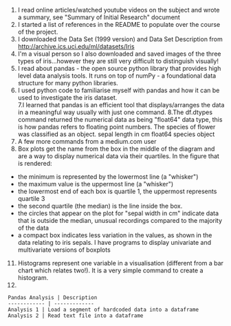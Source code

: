 1. I read online articles/watched youtube videos on the subject and wrote a summary, see "Summary of Initial Research" document
2. I started a list of references in the README to populate over the course of the project.
3. I downloaded the Data Set (1999 version) and Data Set Description from  http://archive.ics.uci.edu/ml/datasets/Iris
4. I'm a visual person so I also downloaded and saved images of the three types of iris...however they are
    still very difficult to distinguish visually!
5. I read about pandas - the open source python library that provides high level data analysis tools. 
    It runs on top of numPy - a foundational data structure for many python libraries.   
6. I used python code to familiarise myself with pandas and how it can be used to investigate the iris dataset.  
7.I learned that pandas is an efficient tool that displays/arranges the data in a meaningful way usually with just one command.
8.The df.dtypes command returned the numerical data as being "float64" data type, this is how
pandas refers to floating point numbers.  The species of flower was classified as an object.
sepal length in cm    float64
species                object
9. A few more commands from a medium.com user
10. Box plots get the name from the box in the middle of the diagram and are a way to display numerical data via their quartiles. 
In the figure that is rendered:
- the minimum is represented by the lowermost line (a "whisker")
- the maximum value is the uppermost line (a "whisker")
- the lowermost end of each box is quartile 1, the uppermost represents quartile 3
- the second quartile (the median) is the line inside the box.
- the circles that appear on the plot for "sepal width in cm" indicate data that is outside the median, unusual recordings compared to the majority of the data
- a compact box indicates less variation in the values, as shown in the data relating to iris sepals.
I have programs to display univariate and multivariate versions of boxplots
11. Histograms represent one variable in a visualisation (different from a bar chart which relates two!). 
It is a very simple command to create a histogram.
12. 



    Pandas Analysis | Description
    ------------ | -------------
    Analysis 1 | Load a segment of hardcoded data into a dataframe
    Analysis 2 | Read text file into a dataframe
